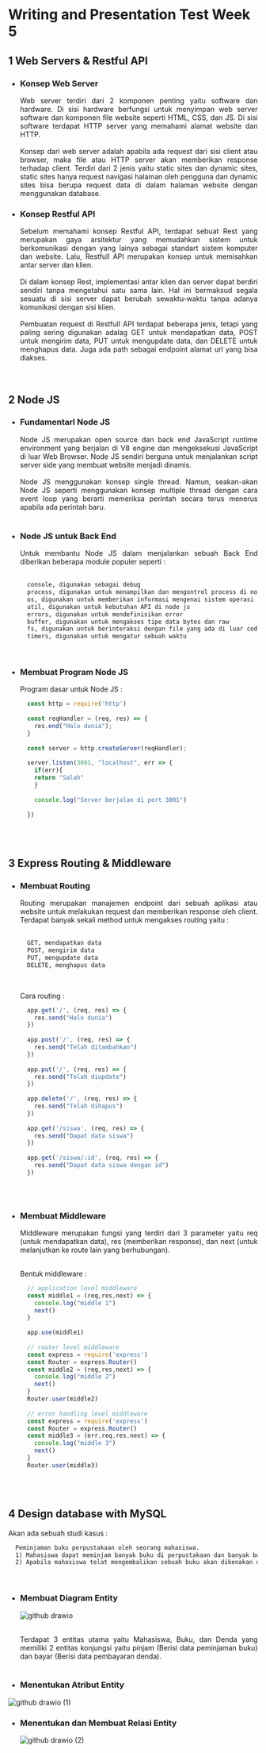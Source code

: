 # Writing and Presentation Test Week 5
## 1 Web Servers & Restful API
- ### Konsep Web Server
  <div align="justify">Web server terdiri dari 2 komponen penting yaitu software dan hardware. Di sisi hardware berfungsi untuk menyimpan web server software dan komponen file website seperti HTML, CSS, dan JS. Di sisi software terdapat HTTP server yang memahami alamat website dan HTTP.</div> <br/>
  <div align="justify">Konsep dari web server adalah apabila ada request dari sisi client atau browser, maka file atau HTTP server akan memberikan response terhadap client. Terdiri dari 2 jenis yaitu static sites dan dynamic sites, static sites hanya request navigasi halaman oleh pengguna dan dynamic sites bisa berupa request data di dalam halaman website dengan menggunakan database.</div>
- ### Konsep Restful API
  <div align="justify">Sebelum memahami konsep Restful API, terdapat sebuat Rest yang merupakan gaya arsitektur yang memudahkan sistem untuk berkomunikasi dengan yang lainya sebagai standart sistem komputer dan website. Lalu, Restfull API merupakan konsep untuk memisahkan antar server dan klien. </div> <br/>
  <div align="justify">Di dalam konsep Rest, implementasi antar klien dan server dapat berdiri sendiri tanpa mengetahui satu sama lain. Hal ini bermaksud segala sesuatu di sisi server dapat berubah sewaktu-waktu tanpa adanya komunikasi dengan sisi klien. </div> <br/>
  <div align="justify">Pembuatan request di Restfull API terdapat beberapa jenis, tetapi yang paling sering digunakan adalag GET untuk mendapatkan data, POST untuk mengirim data, PUT untuk mengupdate data, dan DELETE untuk menghapus data. Juga ada path sebagai endpoint alamat url yang bisa diakses.</div> <br/><br/>

## 2 Node JS
- ### Fundamentarl Node JS
  <div align="justify">Node JS merupakan open source dan back end JavaScript runtime environment yang berjalan di V8 engine dan mengeksekusi JavaScript di luar Web Browser. Node JS sendiri berguna untuk menjalankan script server side yang membuat website menjadi dinamis.</div> <br/>
  <div align="justify">Node JS menggunakan konsep single thread. Namun, seakan-akan Node JS seperti menggunakan konsep multiple thread dengan cara event loop yang berarti memeriksa perintah secara terus menerus apabila ada perintah baru.</div><br/>

- ### Node JS untuk Back End
  <div align="justify">Untuk membantu Node JS dalam menjalankan sebuah Back End diberikan beberapa module populer seperti : </div> <br/>
  
  ```md
    console, digunakan sebagai debug
    process, digunakan untuk menampilkan dan mengontrol process di node.js
    os, digunakan untuk memberikan informasi mengenai sistem operasi komputer
    util, digunakan untuk kebutuhan API di node js
    errors, digunakan untuk mendefinisikan error
    buffer, digunakan untuk mengakses tipe data bytes dan raw
    fs, digunakan untuk berinteraksi dengan file yang ada di luar code
    timers, digunakan untuk mengatur sebuah waktu
  ```
  
  <br/>
  
- ### Membuat Program Node JS
  
  Program dasar untuk Node JS :
  
  ```js
    const http = require('http')
   
    const reqHandler = (req, res) => {
      res.end("Halo dunia");
    }
    
    const server = http.createServer(reqHandler);
    
    server.listen(3001, "localhost", err => {
      if(err){
      return "Salah"
      }
      
      console.log("Server berjalan di port 3001")
      
    })
  ```
  
  <br/> <br/>

## 3 Express Routing & Middleware
- ### Membuat Routing
  <div align="justify">Routing merupakan manajemen endpoint dari sebuah aplikasi atau website untuk melakukan request dan memberikan response oleh client. Terdapat banyak sekali method untuk mengakses routing yaitu : </div> <br/>
  
  ```md
    GET, mendapatkan data
    POST, mengirim data
    PUT, mengupdate data
    DELETE, menghapus data
  ```
  
  <br/>
  
  Cara routing : <br/>
  
  ```js
    app.get('/', (req, res) => {
      res.send("Halo dunia")
    })
    
    app.post('/', (req, res) => {
      res.send("Telah ditambahkan")
    })
    
    app.put('/', (req, res) => {
      res.send("Telah diupdate")
    })
    
    app.delete('/', (req, res) => {
      res.send("Telah dihapus")
    })
    
    app.get('/siswa', (req, res) => {
      res.send("Dapat data siswa")
    })
    
    app.get('/siswa/:id', (req, res) => {
      res.send("Dapat data siswa dengan id")
    })
    
  ```
  
  <br/>

- ### Membuat Middleware
  <div align="justify">Middleware merupakan fungsi yang terdiri dari 3 parameter yaitu req (untuk mendapatkan data), res (memberikan response), dan next (untuk melanjutkan ke route lain yang berhubungan). </div> <br/>
  
  Bentuk middleware : <br/>
  
  ```js
    // application level middleware
    const middle1 = (req,res,next) => {
      console.log("middle 1")
      next()
    }
    
    app.use(middle1)
    
    // router level middleware
    const express = require('express')
    const Router = express.Router()
    const middle2 = (req,res,next) => {
      console.log("middle 2")
      next()
    }
    Router.user(middle2)
    
    // error handling level middleware
    const express = require('express')
    const Router = express.Router()
    const middle3 = (err,req,res,next) => {
      console.log("middle 3")
      next()
    }
    Router.user(middle3)
  ```
  
  <br/><br/>

## 4 Design database with MySQL
  Akan ada sebuah studi kasus : <br/>
  
  ```md
    Peminjaman buku perpustakaan oleh seorang mahasiswa.
    1) Mahasiswa dapat meminjam banyak buku di perpustakaan dan banyak buku dapat dipinjam oleh banyak mahasiswa
    2) Apabila mahasiswa telat mengembalikan sebuah buku akan dikenakan denda untuk tiap bukunya
  ```
  
  <br/>
  
- ### Membuat Diagram Entity
  ![github drawio](https://user-images.githubusercontent.com/71125093/198930036-8b9d8b7f-fec8-4f5b-b710-c45fe09e4167.png)
  
  <br/>
   <div align="justify">Terdapat 3 entitas utama yaitu Mahasiswa, Buku, dan Denda yang memiliki 2 entitas konjungsi yaitu pinjam (Berisi data peminjaman buku) dan bayar (Berisi data pembayaran denda).</div> <br/>
  
- ### Menentukan Atribut Entity
 ![github drawio (1)](https://user-images.githubusercontent.com/71125093/198931539-9276d306-a1f8-4c53-a111-edba948bae65.png)

- ### Menentukan dan Membuat Relasi Entity
  ![github drawio (2)](https://user-images.githubusercontent.com/71125093/198931659-a6843998-aedb-4352-8c12-be38f65099d2.png)

